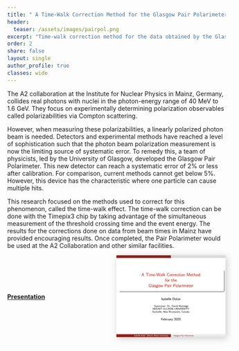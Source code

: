 ```yaml
---
title: " A Time-Walk Correction Method for the Glasgow Pair Polarimeter"
header:
  teaser: /assets/images/pairpol.png
excerpt: "Time-walk correction method for the data obtained by the Glasgow Pair Polarimeter, a device used to measure photon beam polarization."
order: 2
share: false
layout: single
author_profile: true
classes: wide
---
```


The A2 collaboration at the Institute for Nuclear Physics in Mainz, Germany, collides real photons with nuclei in the photon-energy range of 40 MeV to 1.6 GeV. They focus on experimentally determining polarization observables called polarizabilities via Compton scattering.

However, when measuring these polarizabilities, a linearly polarized photon beam is needed. Detectors and experimental methods have reached a level of sophistication such that the photon beam polarization measurement is now the limiting source of systematic error. To remedy this, a team of physicists, led by the University of Glasgow, developed the Glasgow Pair Polarimeter. This new detector can reach a systematic error of 2% or less after calibration. For comparison, current methods cannot get below 5%. However, this device has the characteristic where one particle can cause multiple hits.

This research focused on the methods used to correct for this phenomenon, called the time-walk effect. The time-walk correction can be done with the Timepix3 chip by taking advantage of the simultaneous measurement of the threshold crossing time and the event energy. The results for the corrections done on data from beam times in Mainz have provided encouraging results. Once completed, the Pair Polarimeter would be used at the A2 Collaboration and other similar facilities.



<style>
    .shadow-img {
        transition: all 0.3s;
        box-shadow: 3px 3px 15px rgba(0,0,0,0.2);
    }

    .shadow-img:hover {
        box-shadow: 3px 3px 15px rgba(0,0,0,0.4);
    }
</style>
<html lang="en">
<head>
    <meta charset="UTF-8">
    <meta name="viewport" content="width=device-width, initial-scale=1.0">
    <title>Your Research</title>
    <style>
        .container {
            display: flex;
            justify-content: space-between;
            align-items: center;
            margin-bottom: 20px;
        }
        .title {
            font-weight: bold;
            width: 40%;
        }
        .image-container {
            width: 50%;
            text-align: right;
        }
        img {
            width: 100%;
        }
    </style>
</head>
<body>

<div class="container">
    <div class="title">
        <a href="/assets/files/pairpol_presentation.pdf" target="_blank" >Presentation</a>
    </div>
    <div class="image-container">
        <a href="/assets/files/pairpol_presentation.pdf" target="_blank">
            <!-- Here's the addition of the shadow-img class -->
            <img class="shadow-img" src="/assets/images/pairpol_screenshot.png" alt="pairpol"/>
        </a>
    </div>
</div>


</body>
</html>
